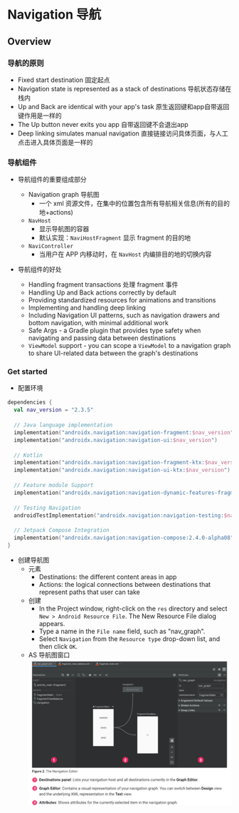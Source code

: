 # Navigation 导航

## Overview

### 导航的原则

- Fixed start destination 固定起点
- Navigation state is represented as a stack of destinations 导航状态存储在栈内
- Up and Back are identical with your app's task 原生返回键和app自带返回键作用是一样的
- The Up button never exits you app 自带返回键不会退出app
- Deep linking simulates manual navigation 直接链接访问具体页面，与人工点击进入具体页面是一样的


### 导航组件
- 导航组件的重要组成部分
    + Navigation graph 导航图
        * 一个 xml 资源文件，在集中的位置包含所有导航相关信息(所有的目的地+actions)
    + `NavHost`
        * 显示导航图的容器
        * 默认实现：`NaviHostFragment` 显示 fragment 的目的地
    + `NaviController`
        * 当用户在 APP 内移动时，在 `NavHost` 内编排目的地的切换内容

- 导航组件的好处
    + Handling fragment transactions 处理 fragment 事件
    + Handling Up and Back actions correctly by default 
    + Providing standardized resources for animations and transitions
    + Implementing and handling deep linking
    + Including Navigation UI patterns, such as navigation drawers and bottom navigation, with minimal additional work
    + Safe Args - a Gradle plugin that provides type safety when navigating and passing data between destinations
    + `ViewModel` support - you can scope a `ViewModel` to a navigation graph to share UI-related data between the graph's destinations

### Get started

- 配置环境
```kotlin
dependencies {
  val nav_version = "2.3.5"

  // Java language implementation
  implementation("androidx.navigation:navigation-fragment:$nav_version")
  implementation("androidx.navigation:navigation-ui:$nav_version")

  // Kotlin
  implementation("androidx.navigation:navigation-fragment-ktx:$nav_version")
  implementation("androidx.navigation:navigation-ui-ktx:$nav_version")

  // Feature module Support
  implementation("androidx.navigation:navigation-dynamic-features-fragment:$nav_version")

  // Testing Navigation
  androidTestImplementation("androidx.navigation:navigation-testing:$nav_version")

  // Jetpack Compose Integration
  implementation("androidx.navigation:navigation-compose:2.4.0-alpha08")
}
```

- 创建导航图
    + 元素
        * Destinations: the different content areas in app
        * Actions: the logical connections between destinations that represent paths that user can take
    + 创建
        * In the Project window, right-click on the `res` directory and select `New > Android Resource File`. The New Resource File dialog appears.
        * Type a name in the `File name` field, such as "nav_graph".
        * Select `Navigation` from the `Resource type` drop-down list, and then click `OK`.
    + AS 导航图窗口
    ![导航窗口](../../resources/navigation_editor.png)

